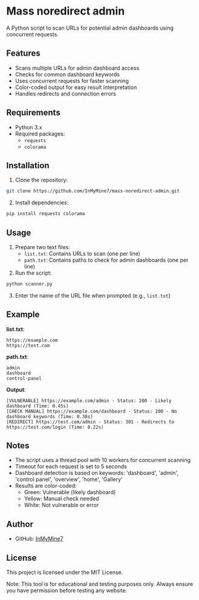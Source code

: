 # Mass noredirect admin

A Python script to scan URLs for potential admin dashboards using concurrent requests.

## Features
- Scans multiple URLs for admin dashboard access
- Checks for common dashboard keywords
- Uses concurrent requests for faster scanning
- Color-coded output for easy result interpretation
- Handles redirects and connection errors

## Requirements
- Python 3.x
- Required packages:
  - `requests`
  - `colorama`

## Installation
1. Clone the repository:
```bash
git clone https://github.com/InMyMine7/mass-noredirect-admin.git
```
2. Install dependencies:
```bash
pip install requests colorama
```

## Usage
1. Prepare two text files:
   - `list.txt`: Contains URLs to scan (one per line)
   - `path.txt`: Contains paths to check for admin dashboards (one per line)
2. Run the script:
```bash
python scanner.py
```
3. Enter the name of the URL file when prompted (e.g., `list.txt`)

## Example
**list.txt**:
```
https://example.com
https://test.com
```

**path.txt**:
```
admin
dashboard
control-panel
```

**Output**:
```
[VULNERABLE] https://example.com/admin - Status: 200 - Likely dashboard (Time: 0.45s)
[CHECK MANUAL] https://example.com/dashboard - Status: 200 - No dashboard keywords (Time: 0.38s)
[REDIRECT] https://test.com/admin - Status: 301 - Redirects to https://test.com/login (Time: 0.22s)
```

## Notes
- The script uses a thread pool with 10 workers for concurrent scanning
- Timeout for each request is set to 5 seconds
- Dashboard detection is based on keywords: 'dashboard', 'admin', 'control panel', 'overview', 'home', 'Gallery'
- Results are color-coded:
  - Green: Vulnerable (likely dashboard)
  - Yellow: Manual check needed
  - White: Not vulnerable or error

## Author
- GitHub: [InMyMine7](https://github.com/InMyMine7)

## License
This project is licensed under the MIT License.

Note: This tool is for educational and testing purposes only. Always ensure you have permission before testing any website.